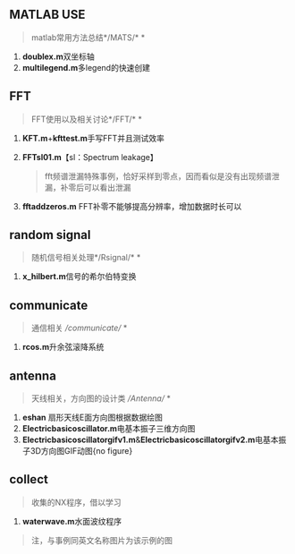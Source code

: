 ## MATLAB USE

> matlab常用方法总结*/MATS/* *

1. **doublex.m**双坐标轴
2. **multilegend.m**多legend的快速创建

## FFT

> FFT使用以及相关讨论*/FFT/* *

1. **KFT.m**+**kfttest.m**手写FFT并且测试效率

2. **FFTsl01.m**【sl：Spectrum leakage】

   >  fft频谱泄漏特殊事例，恰好采样到零点，因而看似是没有出现频谱泄漏，补零后可以看出泄漏

3. **fftaddzeros.m** FFT补零不能够提高分辨率，增加数据时长可以

## random signal

> 随机信号相关处理*/Rsignal/* *

1. **x_hilbert.m**信号的希尔伯特变换

## communicate

> 通信相关 */communicate/* *

1. **rcos.m**升余弦滚降系统

## antenna

> 天线相关，方向图的设计类 */Antenna/* *

1. **eshan** 扇形天线E面方向图根据数据绘图
2. **Electricbasicoscillator.m**电基本振子三维方向图
3. **Electricbasicoscillatorgifv1.m**&**Electricbasicoscillatorgifv2.m**电基本振子3D方向图GIF动图{no figure}

## collect

> 收集的NX程序，借以学习

1. **waterwave.m**水面波纹程序



> 注，与事例同英文名称图片为该示例的图

